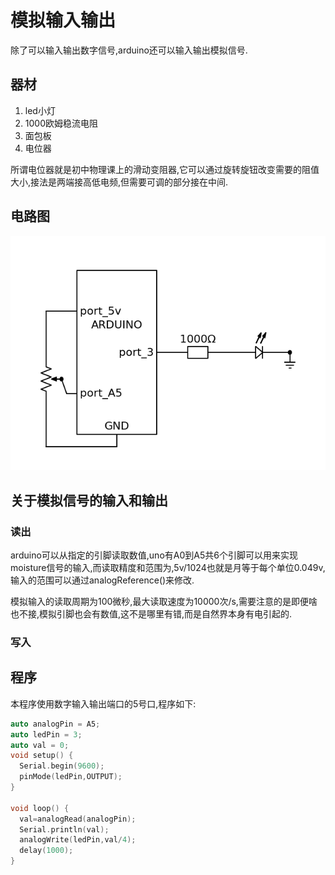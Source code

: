 # 模拟输入输出

除了可以输入输出数字信号,arduino还可以输入输出模拟信号.

## 器材

1. led小灯
2. 1000欧姆稳流电阻
3. 面包板
4. 电位器

所谓电位器就是初中物理课上的滑动变阻器,它可以通过旋转旋钮改变需要的阻值大小,接法是两端接高低电频,但需要可调的部分接在中间.

## 电路图

![analog](source/analog.png)

## 关于模拟信号的输入和输出

### 读出

arduino可以从指定的引脚读取数值,uno有A0到A5共6个引脚可以用来实现moisture信号的输入,而读取精度和范围为,5v/1024也就是月等于每个单位0.049v,输入的范围可以通过analogReference()来修改.

模拟输入的读取周期为100微秒,最大读取速度为10000次/s,需要注意的是即便啥也不接,模拟引脚也会有数值,这不是哪里有错,而是自然界本身有电引起的.

### 写入



## 程序

本程序使用数字输入输出端口的5号口,程序如下:

```C++
auto analogPin = A5;
auto ledPin = 3;
auto val = 0;
void setup() {
  Serial.begin(9600);
  pinMode(ledPin,OUTPUT);
}

void loop() {
  val=analogRead(analogPin);
  Serial.println(val);
  analogWrite(ledPin,val/4);
  delay(1000);
}


```
